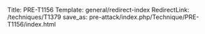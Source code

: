 Title: PRE-T1156
Template: general/redirect-index
RedirectLink: /techniques/T1379
save_as: pre-attack/index.php/Technique/PRE-T1156/index.html